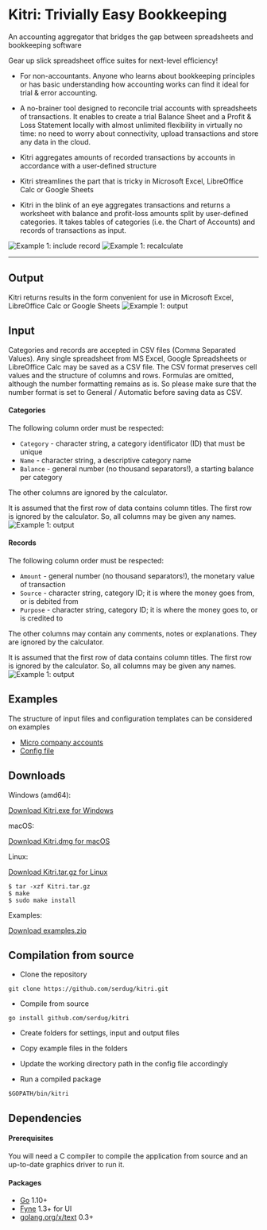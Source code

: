# Kitri: Trivially Easy Bookkeeping

An accounting aggregator that bridges the gap between spreadsheets and bookkeeping software

Gear up slick spreadsheet office suites for next-level efficiency!

* For non-accountants. Anyone who learns about bookkeeping principles or has basic understanding how accounting works can find it ideal for trial & error accounting.

* A no-brainer tool designed to reconcile trial accounts with spreadsheets of transactions. It enables to create a trial Balance Sheet and a Profit & Loss Statement locally with almost unlimited flexibility in virtually no time: no need to worry about connectivity, upload transactions and store any data in the cloud. 

* Kitri aggregates amounts of recorded transactions by accounts in accordance with a user-defined structure

* Kitri streamlines the part that is tricky in Microsoft Excel, LibreOffice Calc or Google Sheets 

* Kitri in the blink of an eye aggregates transactions and returns a worksheet with balance and profit-loss amounts split by user-defined categories. It takes tables of categories (i.e. the Chart of Accounts) and records of transactions as input.

![Example 1: include record](https://github.com/serdug/kitri/blob/master/examples/kitri_example_include.png)
![Example 1: recalculate](https://github.com/serdug/kitri/blob/master/examples/kitri_example_recalc.png)

***

## Output

Kitri returns results in the form convenient for use in Microsoft Excel, LibreOffice Calc or Google Sheets
![Example 1: output](https://github.com/serdug/kitri/blob/master/examples/kitri_example_output.png)


## Input

Categories and records are accepted in CSV files (Comma Separated Values). Any single spreadsheet from MS Excel, Google Spreadsheets or LibreOffice Calc may be saved as a CSV file. The CSV format preserves cell values and the structure of columns and rows. Formulas are omitted, although the number formatting remains as is. So please make sure that the number format is set to General / Automatic before saving data as CSV.


#### Categories

The following column order must be respected:

* `Category` - character string, a category identificator (ID) that must be unique 
* `Name` - character string, a descriptive category name
* `Balance` - general number (no thousand separators!), a starting balance per category

The other columns are ignored by the calculator. 

It is assumed that the first row of data contains column titles. The first row is ignored by the calculator. So, all columns may be given any names.
![Example 1: output](https://github.com/serdug/kitri/blob/master/examples/kitri_example_input-assets.png)


#### Records

The following column order must be respected:

* `Amount` - general number (no thousand separators!), the monetary value of transaction 
* `Source` - character string, category ID; it is where the money goes from, or is debited from
* `Purpose` - character string, category ID; it is where the money goes to, or is credited to 

The other columns may contain any comments, notes or explanations. They are ignored by the calculator.

It is assumed that the first row of data contains column titles. The first row is ignored by the calculator. So, all columns may be given any names.
![Example 1: output](https://github.com/serdug/kitri/blob/master/examples/kitri_example_input-records.png)


## Examples

The structure of input files and configuration templates can be considered on examples

* [Micro company accounts](https://github.com/serdug/kitri/blob/master/examples/small-no-vat)
* [Config file](https://github.com/serdug/kitri/blob/master/examples/template-ex1.yaml)


## Downloads

Windows (amd64):

[Download Kitri.exe for Windows](https://github.com/serdug/kitri/releases/download/v1.0/Kitri.exe.zip)

macOS:

[Download Kitri.dmg for macOS](https://github.com/serdug/kitri/releases/download/v1.0/Kitri.dmg)

Linux:

[Download Kitri.tar.gz for Linux](https://github.com/serdug/kitri/releases/download/v1.0/Kitri.tar.gz)

```
$ tar -xzf Kitri.tar.gz
$ make
$ sudo make install
```

Examples:

[Download examples.zip](https://kitri-app.s3.eu-west-2.amazonaws.com/examples.zip)


## Compilation from source

* Clone the repository

```
git clone https://github.com/serdug/kitri.git
```

* Compile from source

```
go install github.com/serdug/kitri
```

* Create folders for settings, input and output files

* Copy example files in the folders

* Update the working directory path in the config file accordingly

* Run a compiled package

```
$GOPATH/bin/kitri
```


## Dependencies

#### Prerequisites

You will need a C compiler to compile the application from source and an up-to-date graphics driver to run it.

#### Packages

* [Go](https://go.googlesource.com/go) 1.10+
* [Fyne](https://github.com/fyne-io/fyne) 1.3+ for UI
* [golang.org/x/text](https://github.com/golang/text) 0.3+
